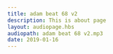 ```yaml
---
title: adam beat 68 v2
description: This is about page
layout: audiopage.hbs
audiopath: adam beat 68 v2.mp3
date: 2019-01-16
---
```

